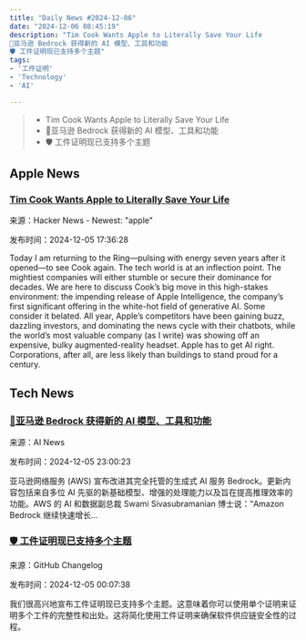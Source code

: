 ```yaml
---
title: "Daily News #2024-12-06"
date: "2024-12-06 08:45:19"
description: "Tim Cook Wants Apple to Literally Save Your Life
🌟亚马逊 Bedrock 获得新的 AI 模型、工具和功能
🛡️ 工件证明现已支持多个主题"
tags: 
- '工件证明'
- 'Technology'
- 'AI'

---
```


> - Tim Cook Wants Apple to Literally Save Your Life
> - 🌟亚马逊 Bedrock 获得新的 AI 模型、工具和功能
> - 🛡️ 工件证明现已支持多个主题

## Apple News

### [Tim Cook Wants Apple to Literally Save Your Life](https://www.wired.com/story/big-interview-tim-cook-wants-apple-to-literally-save-your-life/)

来源：Hacker News - Newest: "apple"

发布时间：2024-12-05 17:36:28

Today I am returning to the Ring—pulsing with energy seven years after it opened—to see Cook again. The tech world is at an inflection point. The mightiest companies will either stumble or secure their dominance for decades. We are here to discuss Cook’s big move in this high-stakes environment: the impending release of Apple Intelligence, the company’s first significant offering in the white-hot field of generative AI. Some consider it belated. All year, Apple’s competitors have been gaining buzz, dazzling investors, and dominating the news cycle with their chatbots, while the world’s most valuable company (as I write) was showing off an expensive, bulky augmented-reality headset. Apple has to get AI right. Corporations, after all, are less likely than buildings to stand proud for a century.

## Tech News

### [🌟亚马逊 Bedrock 获得新的 AI 模型、工具和功能](https://www.artificialintelligence-news.com/news/amazon-bedrock-gains-new-ai-models-tools-and-features/?utm_source=rss&utm_medium=rss&utm_campaign=amazon-bedrock-gains-new-ai-models-tools-and-features)

来源：AI News

发布时间：2024-12-05 23:00:23

亚马逊网络服务 (AWS) 宣布改进其完全托管的生成式 AI 服务 Bedrock。更新内容包括来自多位 AI 先驱的新基础模型、增强的处理能力以及旨在提高推理效率的功能。AWS 的 AI 和数据副总裁 Swami Sivasubramanian 博士说：“Amazon Bedrock 继续快速增长...

### [🛡️ 工件证明现已支持多个主题](https://github.blog/changelog/2024-12-04-artifact-attestations-now-support-multiple-subjects)

来源：GitHub Changelog

发布时间：2024-12-05 00:07:38

我们很高兴地宣布工件证明现已支持多个主题。这意味着你可以使用单个证明来证明多个工件的完整性和出处。这将简化使用工件证明来确保软件供应链安全性的过程。
